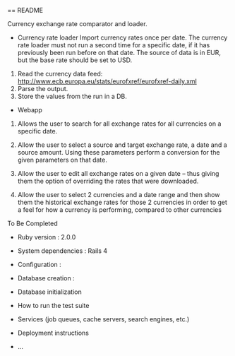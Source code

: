 == README

Currency exchange rate comparator and loader.

* Currency rate loader
Import currency rates once per date.  The currency rate loader must not run a second time for a specific date, if it has previously been run before on that date.
The source of data is in EUR, but the base rate should be set to USD.

1. Read the currency data feed: http://www.ecb.europa.eu/stats/eurofxref/eurofxref-daily.xml
2. Parse the output.
3. Store the values from the run in a DB.


* Webapp

1. Allows the user to search for all exchange rates for all currencies on a specific date.

2. Allow the user to select a source and target exchange rate, a date and a source amount. Using these parameters perform a conversion for the given parameters on that date.

3. Allow the user to edit all exchange rates on a given date – thus giving them the option of overriding the rates that were downloaded.

4. Allow the user to select 2 currencies and a date range and then show them the historical exchange rates for those 2 currencies in order to get a feel for how a currency is performing, compared to other currencies


To Be Completed

* Ruby version : 2.0.0

* System dependencies : Rails 4

* Configuration :

* Database creation :

* Database initialization

* How to run the test suite

* Services (job queues, cache servers, search engines, etc.)

* Deployment instructions

* ...


